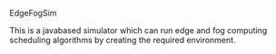 EdgeFogSim

This is a javabased simulator which can run edge and fog computing scheduling algorithms by creating the required environment.
